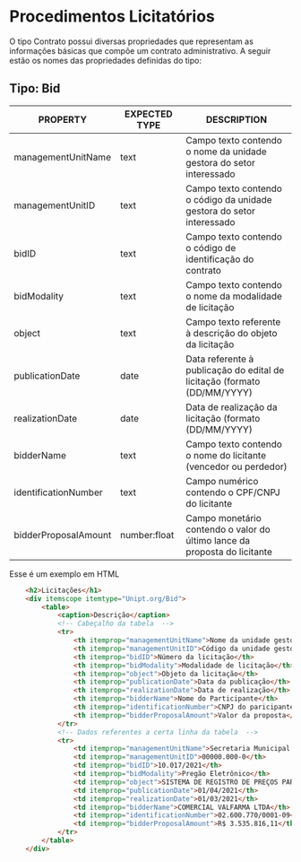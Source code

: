 # Procedimentos Licitatórios

O tipo Contrato possui diversas propriedades que representam as informações básicas que compõe um contrato administrativo. A seguir estão os nomes das propriedades definidas do tipo:

## Tipo: Bid
| PROPERTY | EXPECTED TYPE | DESCRIPTION |
| ------ | ------ | ------ |
| managementUnitName | text | Campo texto contendo o nome da unidade gestora do setor interessado |
| managementUnitID | text | Campo texto contendo o código da unidade gestora do setor interessado |
| bidID | text | Campo texto contendo o código de identificação do contrato |
| bidModality | text | Campo texto contendo o nome da modalidade de licitação |
| object | text |Campo texto referente à descrição do objeto da licitação |
| publicationDate | date | Data referente à publicação do edital de licitação (formato (DD/MM/YYYY) |
| realizationDate | date | Data de realização da licitação (formato (DD/MM/YYYY) |
| bidderName | text | Campo texto contendo o nome do licitante (vencedor ou perdedor) |
| identificationNumber | text | Campo numérico contendo o CPF/CNPJ do licitante |
| bidderProposalAmount | number:float | Campo monetário contendo o valor do último lance da proposta do licitante |

Esse é um exemplo em HTML
```html
    <h2>Licitações</h1>
    <div itemscope itemtype="Unipt.org/Bid">
        <table>
            <caption>Descrição</caption>
            <!-- Cabeçalho da tabela  -->
            <tr>
                <th itemprop="managementUnitName">Nome da unidade gestora</th>
                <th itemprop="managementUnitID">Código da unidade gestora</th>
                <th itemprop="bidID">Número da licitação</th>
                <th itemprop="bidModality">Modalidade de licitação</th>
                <th itemprop="object">Objeto da licitação</th>
                <th itemprop="publicationDate">Data da publicação</th>
                <th itemprop="realizationDate">Data de realização</th>
                <th itemprop="bidderName">Nome do Participante</th>
                <th itemprop="identificationNumber">CNPJ do paricipante</th>
                <th itemprop="bidderProposalAmount">Valor da proposta</th>
            </tr>
            <!-- Dados referentes a certa linha da tabela  -->
            <tr>
                <td itemprop="managementUnitName">Secretaria Municipal de Saúde</th>
                <td itemprop="managementUnitID">00000.000-0</th>
                <td itemprop="bidID">10.017/2021</th>
                <td itemprop="bidModality">Pregão Eletrônico</th>
                <td itemprop="object">SISTEMA DE REGISTRO DE PREÇOS PARA A AQUISIÇÃO DE MEDICAMENTOS DA REDE HOSPITALAR E ESPECIALIZADA</th>
                <td itemprop="publicationDate">01/04/2021</th>
                <td itemprop="realizationDate">01/03/2021</th>
                <td itemprop="bidderName">COMERCIAL VALFARMA LTDA</th>
                <td itemprop="identificationNumber">02.600.770/0001-09</th>
                <td itemprop="bidderProposalAmount">R$ 3.535.816,11</th>
            </tr>
        </table>
    </div>
```
